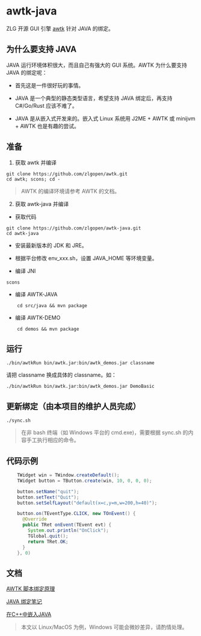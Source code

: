 # awtk-java

ZLG 开源 GUI 引擎 [awtk](https://github.com/zlgopen/awtk) 针对 JAVA 的绑定。

## 为什么要支持 JAVA

JAVA 运行环境体积很大，而且自己有强大的 GUI 系统。AWTK 为什么要支持 JAVA 的绑定呢：

* 首先这是一件很好玩的事情。

* JAVA 是一个典型的静态类型语言，希望支持 JAVA 绑定后，再支持 C#/Go/Rust 应该不难了。

* JAVA 是从嵌入式开发来的。嵌入式 Linux 系统用 J2ME + AWTK 或 minijvm + AWTK 也是有趣的尝试。

## 准备

1. 获取 awtk 并编译

```
git clone https://github.com/zlgopen/awtk.git
cd awtk; scons; cd -
```
> AWTK 的编译环境请参考 AWTK 的文档。

2. 获取 awtk-java 并编译

* 获取代码

```
git clone https://github.com/zlgopen/awtk-java.git
cd awtk-java
```

* 安装最新版本的 JDK 和 JRE。


* 根据平台修改 env_xxx.sh，设置 JAVA_HOME 等环境变量。

* 编译 JNI

```
scons
```

* 编译 AWTK-JAVA

```
	cd src/java && mvn package
```

* 编译 AWTK-DEMO

```
	cd demos && mvn package
```

## 运行

```
./bin/awtkRun bin/awtk.jar:bin/awtk_demos.jar classname
```

请把 classname 换成具体的 classname。如：

```
./bin/awtkRun bin/awtk.jar:bin/awtk_demos.jar DemoBasic
```

## 更新绑定（由本项目的维护人员完成）

```
./sync.sh
```

> 在非 bash 终端（如 Windows 平台的 cmd.exe)，需要根据 sync.sh 的内容手工执行相应的命令。

## 代码示例

```java
    TWidget win = TWindow.createDefault();
    TWidget button = TButton.create(win, 10, 0, 0, 0);

    button.setName("quit");
    button.setText("Quit");
    button.setSelfLayout("default(x=c,y=m,w=200,h=40)");

    button.on(TEventType.CLICK, new TOnEvent() {
      @Override
      public TRet onEvent(TEvent evt) {
        System.out.println("OnClick");
        TGlobal.quit();
        return TRet.OK;
      }
    }, 0)
```

## 文档

[AWTK 脚本绑定原理](https://github.com/zlgopen/awtk/blob/master/docs/script_binding.md)

[JAVA 绑定笔记](docs/tech_notes.md)

[在C++中嵌入JAVA](docs/embedd_java_in_cpp.md)
> 本文以 Linux/MacOS 为例，Windows 可能会微妙差异，请酌情处理。
